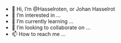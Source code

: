 - 👋 Hi, I’m @Hasselroten, or Johan Hasselrot
- 👀 I’m interested in ...
- 🌱 I’m currently learning ...
- 💞️ I’m looking to collaborate on ...
- 📫 How to reach me ...

<!---
Hasselroten/Hasselroten is a ✨ special ✨ repository because its `README.md` (this file) appears on your GitHub profile.
You can click the Preview link to take a look at your changes.
--->
